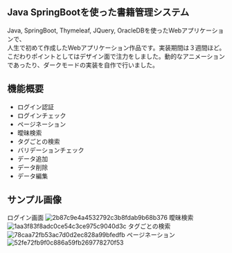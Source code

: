## Java SpringBootを使った書籍管理システム
Java, SpringBoot, Thymeleaf, JQuery, OracleDBを使ったWebアプリケーションで、<br/>
人生で初めて作成したWebアプリケーション作品です。実装期間は３週間ほど。<br/>
こだわりポイントとしてはデザイン面で注力をしました。動的なアニメーションであったり、ダークモードの実装を自作で行いました。

## 機能概要
- ログイン認証
- ログインチェック
- ページネーション
- 曖昧検索
- タグごとの検索
- バリデーションチェック
- データ追加
- データ削除
- データ編集

## サンプル画像
ログイン画面
![2b87c9e4a4532792c3b8fdab9b68b376](https://github.com/hyt-fjwr/spring_book_management_application/assets/133951156/8c8d09ed-3374-4199-b008-34c8301d0465)
曖昧検索
![1aa3f83f8adc0ce54c3ce975c9040d3c](https://github.com/hyt-fjwr/spring_book_management_application/assets/133951156/0442a614-ecbe-49a1-a370-8e940ceac1ec)
タグごとの検索
![78caa72fb53ac7d0d2ec828a99bfedfb](https://github.com/hyt-fjwr/spring_book_management_application/assets/133951156/69b4a13f-5673-4e9f-a2d9-894a019f192e)
ページネーション
![52fe72fb9f0c886a59fb269778270f53](https://github.com/hyt-fjwr/spring_book_management_application/assets/133951156/4a955307-d627-4b9e-b713-e51d01c3e8e5)
